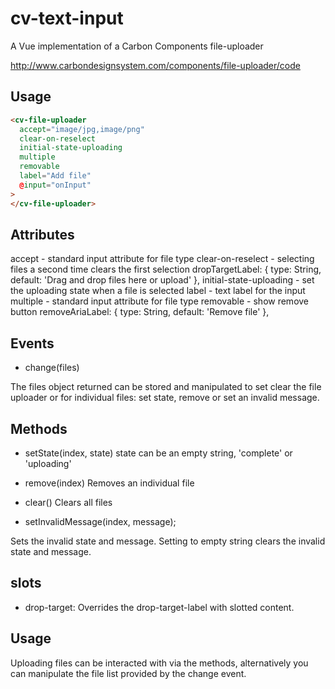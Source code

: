 # cv-text-input

A Vue implementation of a Carbon Components file-uploader

http://www.carbondesignsystem.com/components/file-uploader/code

## Usage

```html
<cv-file-uploader
  accept="image/jpg,image/png"
  clear-on-reselect
  initial-state-uploading
  multiple
  removable
  label="Add file"
  @input="onInput"
>
</cv-file-uploader>
```

## Attributes

accept - standard input attribute for file type
clear-on-reselect - selecting files a second time clears the first selection
dropTargetLabel: { type: String, default: 'Drag and drop files here or upload' },
initial-state-uploading - set the uploading state when a file is selected
label - text label for the input
multiple - standard input attribute for file type
removable - show remove button
removeAriaLabel: { type: String, default: 'Remove file' },

## Events

- change(files)

The files object returned can be stored and manipulated to set clear the file uploader or for individual files: set state, remove or set an invalid message.

## Methods

- setState(index, state)
  state can be an empty string, 'complete' or 'uploading'

- remove(index)
  Removes an individual file

- clear()
  Clears all files

- setInvalidMessage(index, message);

Sets the invalid state and message.
Setting to empty string clears the invalid state and message.

## slots

- drop-target: Overrides the drop-target-label with slotted content.

## Usage

Uploading files can be interacted with via the methods, alternatively you can manipulate the file list provided by the change event.
